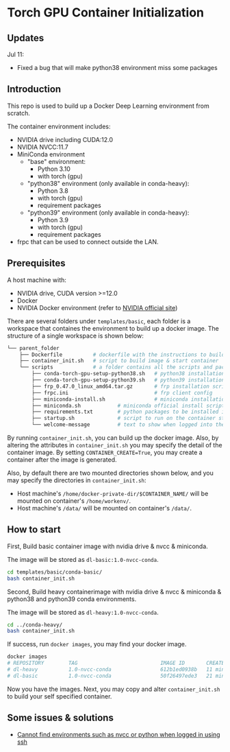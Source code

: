# Torch GPU Container Initialization

## Updates

Jul 11: 
* Fixed a bug that will make python38 environment miss some packages

## Introduction

This repo is used to build up a Docker Deep Learning environment from scratch.

The container environment includes:

* NVIDIA drive including CUDA:12.0
* NVIDIA NVCC:11.7
* MiniConda environment
    * "base" environment:
        * Python 3.10
        * with torch (gpu)
    * "python38" environment (only available in conda-heavy):
        * Python 3.8
        * with torch (gpu)
        * requirement packages
    * "python39" environment (only available in conda-heavy):
        * Python 3.9
        * with torch (gpu)
        * requirement packages
* frpc that can be used to connect outside the LAN.

<!-- The python38 and python39 environment includes:
* eventlet
* matplotlib
* tensorboardx
* opencv-python
* pandas
* Pillow
* scikit-image
* scikit-learn
* scipy
* seaborn
* sentry-sdk
* urllib3
* tensorboard
* timm
* tqdm -->

## Prerequisites

A host machine with:
* NVIDIA drive, CUDA version >=12.0
* Docker
* NVIDIA Docker environment (refer to [NVIDIA official site](https://docs.nvidia.com/datacenter/cloud-native/container-toolkit/install-guide.html#installation-guide))


There are several folders under `templates/basic`, each folder is a workspace that containes the environment to build up a docker image. The structure of a single workspace is shown below:

```bash
└── parent_folder
    ├── Dockerfile	        # dockerfile with the instructions to build the container
    ├── container_init.sh   # script to build image & start container
    └── scripts		        # a folder contains all the scripts and packages that will be copied into the container
        ├── conda-torch-gpu-setup-python38.sh   # python38 installation script
        ├── conda-torch-gpu-setup-python39.sh   # python39 installation script
        ├── frp_0.47.0_linux_amd64.tar.gz       # frp installation script
        ├── frpc.ini                            # frp client config
        ├── miniconda-install.sh                # miniconda installation script
        ├── miniconda.sh            # miniconda official install script & binary files
        ├── requirements.txt        # python packages to be installed in python38 and python39
        ├── startup.sh              # script to run on the container startup
        └── welcome-message         # text to show when logged into the container

```

By running `container_init.sh`, you can build up the docker image. Also, by altering the attributes in `container_init.sh` you may specify the detail of the container image. By setting `CONTAINER_CREATE=True`, you may create a container after the image is generated.

Also, by default there are two mounted directories shown below, and you may specify the directories in `container_init.sh`:
* Host machine's `/home/docker-private-dir/$CONTAINER_NAME/` will be mounted on container's `/home/workenv/`.
* Host machine's `/data/` will be mounted on container's `/data/`.

## How to start

First, Build basic container image with nvidia drive & nvcc & miniconda.

The image will be stored as `dl-basic:1.0-nvcc-conda`.

```bash
cd templates/basic/conda-basic/
bash container_init.sh
```

Second, Build heavy containerimage  with nvidia drive & nvcc & miniconda & python38 and python39 conda environments.  

The image will be stored as `dl-heavy:1.0-nvcc-conda`.

```bash
cd ../conda-heavy/
bash container_init.sh
```

If success, run `docker images`, you may find your docker image.
```bash
docker images
# REPOSITORY        TAG                           IMAGE ID       CREATED          SIZE
# dl-heavy          1.0-nvcc-conda                612b1ed0938b   11 minutes ago   32.7GB
# dl-basic          1.0-nvcc-conda                50f26497ede3   21 minutes ago   14GB
```

Now you have the images. Next, you may copy and alter `container_init.sh` to build your self specified container.

## Some issues & solutions

* [Cannot find environments such as nvcc or python when logged in using ssh](https://stackoverflow.com/questions/69788652/why-does-path-differ-when-i-connect-to-my-docker-container-with-ssh-or-with-exec)




